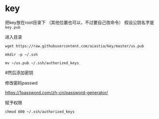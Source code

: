 # key

把key放在root目录下 （其他位置也可以，不过要自己改命令）
假设公钥名字是` key.pub`

进入目录

    wget https://raw.githubusercontent.com/aiastia/key/master/us.pub

    mkdir -p ~/.ssh
    
    mv ~/us.pub ~/.ssh/authorized_keys 

#然后添加密钥
    
修改密码passwd 

https://1password.com/zh-cn/password-generator/

赋予权限 

    chmod 600 ~/.ssh/authorized_keys




















